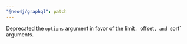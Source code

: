 ```yaml
---
"@neo4j/graphql": patch
---
```


Deprecated the `options` argument in favor of the limit`, `offset`, and `sort` arguments.

